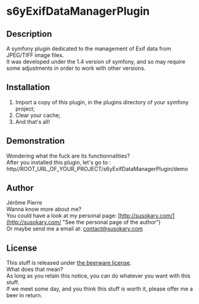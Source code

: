 # s6yExifDataManagerPlugin

## Description

A symfony plugin dedicated to the management of Exif data from JPEG/TIFF image files.  
It was developed under the 1.4 version of symfony, and so may require some adjustments in order to work with other versions.  

## Installation

1. Import a copy of this plugin, in the plugins directory of your symfony project;
2. Clear your cache;
3. And that's all!

## Demonstration

Wondering what the fuck are its functionnalities?  
After you installed this plugin, let's go to : http//ROOT_URL_OF_YOUR_PROJECT/s6yExifDataManagerPlugin/demo  

## Author

Jérôme Pierre  
Wanna know more about me?  
You could have a look at my personal page: [http://susokary.com/](http://susokary.com/ "See the personal page of the author")  
Or maybe send me a email at: [contact@susokary.com](mailto:contact@susokary.com "Send an email to the author")  

## License

This stuff is released under [the beerware license](http://en.wikipedia.org/wiki/Beerware "See the definition of the beerware license on Wikipedia").  
What does that mean?  
As long as you retain this notice, you can do whatever you want with this stuff.  
If we meet some day, and you think this stuff is worth it, please offer me a beer in return.  
